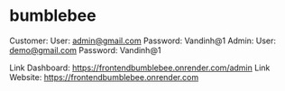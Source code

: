 # bumblebee
Customer:
  User: admin@gmail.com
  Password: Vandinh@1
Admin:
  User: demo@gmail.com
  Password: Vandinh@1

Link Dashboard: https://frontendbumblebee.onrender.com/admin
Link Website: https://frontendbumblebee.onrender.com
